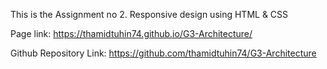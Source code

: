 This is the Assignment no 2.
Responsive design using HTML & CSS

Page link: https://thamidtuhin74.github.io/G3-Architecture/

Github Repository Link: https://github.com/thamidtuhin74/G3-Architecture